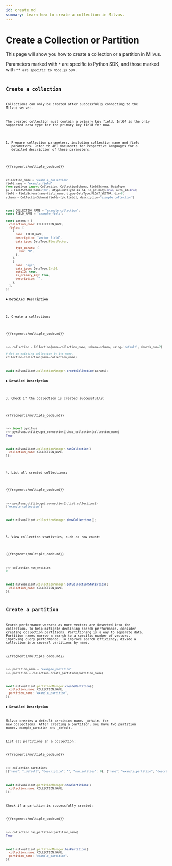 ```yaml
---
id: create.md
summary: Learn how to create a collection in Milvus.
---
```


# Create a Collection or Partition

This page will show you how to create a collection or a partition in Milvus.

<div class="alert note">
Parameters marked with <code>*</code> are specific to Python SDK, and those marked with <code>**<code> are specific to Node.js SDK.
</div>

## Create a collection

Collections can only be created after successfully connecting to the Milvus server.

<div class="alert note">
The created collection must contain a primary key field. Int64 is the only supported data type for the primary key field for now.
</div>

1. Prepare collection parameters, including collection name and field parameters. Refer to API documents for respective languages for a detailed description of these parameters.

{{fragments/multiple_code.md}}

```python
collection_name = "example_collection"
field_name = "example_field"
from pymilvus import Collection, CollectionSchema, FieldSchema, DataType
pk = FieldSchema(name="pk", dtype=DataType.INT64, is_primary=True, auto_id=True)
field = FieldSchema(name=field_name, dtype=DataType.FLOAT_VECTOR, dim=8)
schema = CollectionSchema(fields=[pk,field], description="example collection")
```

```javascript
const COLLECTION_NAME = "example_collection";
const FIELD_NAME = "example_field";

const params = {
  collection_name: COLLECTION_NAME,
  fields: [
    {
      name: FIELD_NAME,
      description: "vector field",
      data_type: DataType.FloatVector,

      type_params: {
        dim: "8",
      },
    },
    {
      name: "age",
      data_type: DataType.Int64,
      autoID: true,
      is_primary_key: true,
      description: "",
    },
  ],
};
```

<details>
  <summary><b>Detailed Description</b></summary>
<table class="params">
	<thead>
	<tr>
		<th>Parameter</td>
		<th>Description</th>
		<th>Note</th>
	</tr>
	</thead>
	<tbody>
	<tr>
		<td>collection_name</td>
		<td>Name of the collection to create</td>
		<td>Data type: String</td>
	</tr>
	<tr>
		<td>field_name</td>
		<td>Name of the field in the collection</td>
		<td>Data type: String</td>
	</tr>
	<tr>
		<td>Schema</td>
		<td>Schema used to create a collection and the fields within. Refer to <a href="field_schema.md">field schema</a> and <a href="collection_schema.md">collection schema</a> for detailed description. </td>
		<td>&nbsp;</td>
	</tr>
	<tr>
		<td>description</td>
		<td>Description of the collection</td>
		<td>Data type: String</td>
	</tr>
	</tbody>
</table>
</details>

2. Create a collection:

{{fragments/multiple_code.md}}

```python
>>> collection = Collection(name=collection_name, schema=schema, using='default', shards_num=2)

# Get an existing collection by its name.
collection=Collection(name=collection_name)
```

```javascript
await milvusClient.collectionManager.createCollection(params);
```

<details>
  <summary><b>Detailed Description</b></summary>
<table class="params">
	<thead>
	<tr>
		<th>Parameter</td>
		<th>Description</th>
		<th>Note</th>
	</tr>
	</thead>
	<tbody>
	<tr>
		<td>using*</td>
		<td>By specifying the srever alias here, you can decide in which Milvus server you create a collection.</td>
		<td>Optional</td>
	</tr>
	<tr>
		<td>shards_num*</td>
		<td>Number of the shards for the collection to create</td>
		<td>Optional</td>
	</tr>
	</tbody>
</table>
</details>

3. Check if the collection is created successfully:

{{fragments/multiple_code.md}}

```python
>>> import pymilvus
>>> pymilvus.utility.get_connection().has_collection(collection_name)
True
```

```javascript
await milvusClient.collectionManager.hasCollection({
  collection_name: COLLECTION_NAME,
});
```

4. List all created collections:

{{fragments/multiple_code.md}}

```python
>>> pymilvus.utility.get_connection().list_collections()
['example_collection']
```

```javascript
await milvusClient.collectionManager.showCollections();
```

5. View collection statistics, such as row count:

{{fragments/multiple_code.md}}

```python
>>> collection.num_entities
0
```

```javascript
await milvusClient.collectionManager.getCollectionStatistics({
  collection_name: COLLECTION_NAME,
});
```

## Create a partition

Search performance worsens as more vectors are inserted into the collection. To help mitigate declining search performance, consider creating collection partitions. Partitioning is a way to separate data. Partition names narrow a search to a specific number of vectors, improving query performance. To improve search efficiency, divide a collection into several partitions by name.

{{fragments/multiple_code.md}}

```python
>>> partition_name = "example_partition"
>>> partition = collection.create_partition(partition_name)
```

```javascript
await milvusClient.partitionManager.createPartition({
  collection_name: COLLECTION_NAME,
  partition_name: "example_partition",
});
```

<details>
  <summary><b>Detailed Description</b></summary>
<table class="params">
	<thead>
	<tr>
		<th>Parameter</td>
		<th>Description</th>
		<th>Note</th>
	</tr>
	</thead>
	<tbody>
	<tr>
		<td>partition_name</td>
		<td>Name of the partition to create</td>
		<td>Data type: String</td>
	</tr>
	</tbody>
</table>
</details>

Milvus creates a default partition name, `_default`, for new collections. After creating a partition, you have two partition names, `example_partition` and `_default`. 

List all partitions in a collection:

{{fragments/multiple_code.md}}

```python
>>> collection.partitions
[{"name": "_default", "description": "", "num_entities": 0}, {"name": "example_partition", "description": "", "num_entities": 0}]
```

```javascript
await milvusClient.partitionManager.showPartitions({
  collection_name: COLLECTION_NAME,
});
```

Check if a partition is successfully created:

{{fragments/multiple_code.md}}

```python
>>> collection.has_partition(partition_name)
True
```

```javascript
await milvusClient.partitionManager.hasPartition({
  collection_name: COLLECTION_NAME,
  partition_name: "example_partition",
});
```


